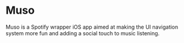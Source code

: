 # Muso

Muso is a Spotify wrapper iOS app aimed at making the UI navigation system more fun and adding a social touch to music listening.
